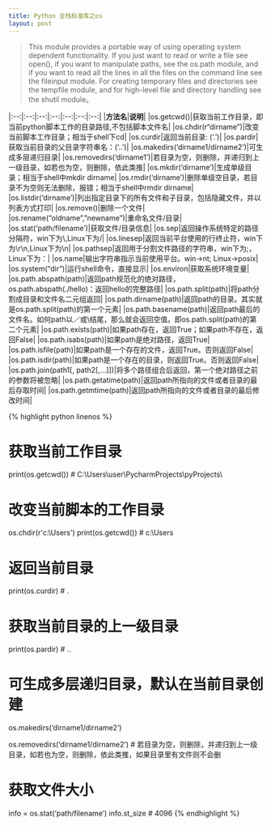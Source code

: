 ```yaml
---
title: Python 全栈标准库之os
layout: post
---
```



> This module provides a portable way of using operating system dependent functionality. If you just want to read or write a file see open(), if you want to manipulate paths, see the os.path module, and if you want to read all the lines in all the files on the command line see the fileinput module. For creating temporary files and directories see the tempfile module, and for high-level file and directory handling see the shutil module。  

|:--:|:--:|:--:|:--:|:--:|:--:|:--:|
|**方法名**|**说明**|
|os.getcwd()|获取当前工作目录，即当前python脚本工作的目录路径,不包括脚本文件名|
|os.chdir(r“dirname”)|改变当前脚本工作目录；相当于shell下cd|
|os.curdir|返回当前目录: (‘.’)|
|os.pardir|获取当前目录的父目录字符串名：(‘..’)|
|os.makedirs(‘dirname1/dirname2’)|可生成多层递归目录|
|os.removedirs(‘dirname1’)|若目录为空，则删除，并递归到上一级目录，如若也为空，则删除，依此类推|
|os.mkdir(‘dirname’)|生成单级目录；相当于shell中mkdir dirname|
|os.rmdir(‘dirname’)|删除单级空目录，若目录不为空则无法删除，报错；相当于shell中rmdir dirname|
|os.listdir(‘dirname’)|列出指定目录下的所有文件和子目录，包括隐藏文件，并以列表方式打印|
|os.remove()|删除一个文件|
|os.rename(“oldname”,”newname”)|重命名文件/目录|
|os.stat(‘path/filename’)|获取文件/目录信息|
|os.sep|返回操作系统特定的路径分隔符，win下为\\,Linux下为/|
|os.linesep|返回当前平台使用的行终止符，win下为\r\n,Linux下为\n|
|os.pathsep|返回用于分割文件路径的字符串，win下为;，Linux下为：|
|os.name|输出字符串指示当前使用平台。win->nt; Linux->posix|
|os.system(“dir”)|运行shell命令，直接显示|
|os.environ|获取系统环境变量|
|os.path.abspath(path)|返回path规范化的绝对路径，os.path.abspath(./hello)：返回hello的完整路径|
|os.path.split(path)|将path分割成目录和文件名二元组返回|
|os.path.dirname(path)|返回path的目录。其实就是os.path.split(path)的第一个元素|
|os.path.basename(path)|返回path最后的文件名。如何path以／或\结尾，那么就会返回空值。即os.path.split(path)的第二个元素|
|os.path.exists(path)|如果path存在，返回True；如果path不存在，返回False|
|os.path.isabs(path)|如果path是绝对路径，返回True|
|os.path.isfile(path)|如果path是一个存在的文件，返回True。否则返回False|
|os.path.isdir(path)|如果path是一个存在的目录，则返回True。否则返回False|
|os.path.join(path1[, path2[,…]])|将多个路径组合后返回，第一个绝对路径之前的参数将被忽略|
|os.path.getatime(path)|返回path所指向的文件或者目录的最后存取时间|
|os.path.getmtime(path)|返回path所指向的文件或者目录的最后修改时间|


{% highlight python linenos %}
# 获取当前工作目录
print(os.getcwd())                  # C:\Users\user\PycharmProjects\pyProjects\

# 改变当前脚本的工作目录
os.chdir(r'c:\Users')
print(os.getcwd())                  # c:\Users

# 返回当前目录
print(os.curdir)                    # .

# 获取当前目录的上一级目录
print(os.pardir)                    # ..

# 可生成多层递归目录，默认在当前目录创建
os.makedirs(‘dirname1/dirname2’)

os.removedirs(‘dirname1/dirname2’)  # 若目录为空，则删除，并递归到上一级目录，如若也为空，则删除，依此类推，如果目录里有文件则不会删

# 获取文件大小
info = os.stat(‘path/filename’)
info.st_size                        # 4096
{% endhighlight %}
